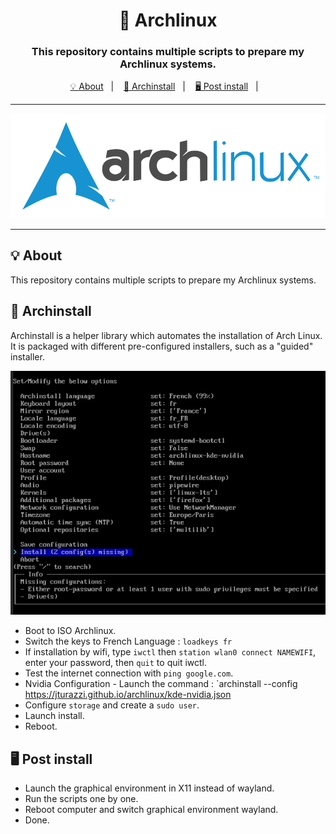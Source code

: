 
<h1 align="center">🐧 Archlinux</h1>
<h3 align="center">This repository contains multiple scripts to prepare my Archlinux systems.</h3>



<p align="center">
  <a href="#-about">💡 About</a>&nbsp;&nbsp;&nbsp;|&nbsp;&nbsp;&nbsp;
  <a href="#-archinstall">🚀 Archinstall</a>&nbsp;&nbsp;&nbsp;|&nbsp;&nbsp;&nbsp;
  <a href="#-post-install">🖥️ Post install</a>&nbsp;&nbsp;&nbsp;|&nbsp;&nbsp;&nbsp;
</p>

---
<p align="center">
  <img alt="screenshot" src="ressources/logo.png">
</p>


---

## 💡 About

This repository contains multiple scripts to prepare my Archlinux systems.

##  🚀 Archinstall

Archinstall is a helper library which automates the installation of Arch Linux. It is packaged with different pre-configured installers, such as a "guided" installer.

<p align="center">
  <img alt="screenshot" src="ressources/archinstall.png">
</p>

- Boot to ISO Archlinux.
- Switch the keys to French Language : `loadkeys fr`
- If installation by wifi, type `iwctl` then `station wlan0 connect NAMEWIFI`, enter your password, then `quit` to quit iwctl. 
- Test the internet connection with `ping google.com`.
- Nvidia Configuration - Launch the command : `archinstall --config https://jturazzi.github.io/archlinux/kde-nvidia.json
- Configure `storage` and create a `sudo user`.
- Launch install.
- Reboot.

##  🖥️ Post install

- Launch the graphical environment in X11 instead of wayland.
- Run the scripts one by one.
- Reboot computer and switch graphical environment wayland.
- Done.
